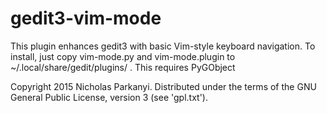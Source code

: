 gedit3-vim-mode
================

This plugin enhances gedit3 with basic Vim-style keyboard navigation. To install, 
just copy vim-mode.py and vim-mode.plugin to ~/.local/share/gedit/plugins/ . This
requires PyGObject

Copyright 2015 Nicholas Parkanyi. Distributed under the terms of the GNU General Public
License, version 3 (see 'gpl.txt').
